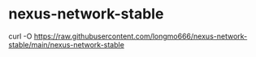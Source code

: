# nexus-network-stable
curl -O https://raw.githubusercontent.com/longmo666/nexus-network-stable/main/nexus-network-stable
